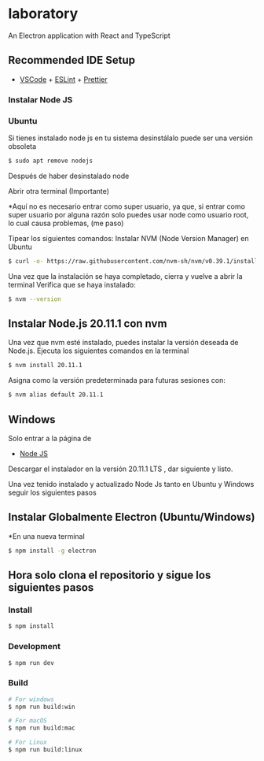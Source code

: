 # laboratory

An Electron application with React and TypeScript

## Recommended IDE Setup

- [VSCode](https://code.visualstudio.com/) + [ESLint](https://marketplace.visualstudio.com/items?itemName=dbaeumer.vscode-eslint) + [Prettier](https://marketplace.visualstudio.com/items?itemName=esbenp.prettier-vscode)

### Instalar Node JS

### Ubuntu
Si tienes instalado node js en tu sistema desinstálalo puede ser una versión obsoleta

```bash
$ sudo apt remove nodejs
```
Después de haber desinstalado node

Abrir otra terminal (Importante)

*Aquí no es necesario entrar como super usuario, ya que, si entrar como super usuario por alguna razón solo puedes usar node como usuario root, lo cual causa problemas, (me paso)

Tipear los siguientes comandos:
Instalar NVM (Node Version Manager) en Ubuntu

```bash
$ curl -o- https://raw.githubusercontent.com/nvm-sh/nvm/v0.39.1/install.sh | bash
```

Una vez que la instalación se haya completado, cierra y vuelve a abrir la terminal
Verifica que se haya instalado:

```bash
$ nvm --version
```

## Instalar Node.js 20.11.1 con nvm 

Una vez que nvm esté instalado, puedes instalar la versión deseada de Node.js. Ejecuta los siguientes comandos en la terminal

```bash
$ nvm install 20.11.1
```
Asigna como la versión predeterminada para futuras sesiones con:

```bash
$ nvm alias default 20.11.1
```

## Windows 

Solo entrar a la página de 
- [Node JS](https://nodejs.org/en)

Descargar el instalador en la versión 20.11.1 LTS , dar siguiente y listo.


Una vez tenido instalado y actualizado Node Js tanto en Ubuntu y Windows seguir los siguientes pasos


## Instalar Globalmente Electron (Ubuntu/Windows)

*En una nueva terminal

```bash
$ npm install -g electron 
```



## Hora solo clona el repositorio y sigue los siguientes pasos

### Install

```bash
$ npm install
```

### Development

```bash
$ npm run dev
```

### Build

```bash
# For windows
$ npm run build:win

# For macOS
$ npm run build:mac

# For Linux
$ npm run build:linux
```
